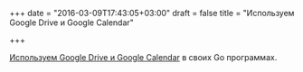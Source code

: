 +++
date = "2016-03-09T17:43:05+03:00"
draft = false
title = "Используем Google Drive и Google Calendar"

+++

<p><a href="https://jacobmartins.com/2016/03/08/practical-golang-using-google-drive-and-calendar/">Используем&nbsp;Google Drive и&nbsp;Google&nbsp;Calendar</a> в своих Go программах.</p>


